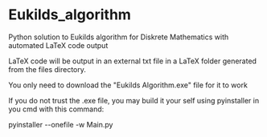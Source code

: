 # Eukilds_algorithm
Python solution to Eukilds algorithm for Diskrete Mathematics with automated LaTeX code output

LaTeX code will be output in an external txt file in a LaTeX folder generated from the files directory.

You only need to download the "Eukilds Algorithm.exe" file for it to work

If you do not trust the .exe file, you may build it your self using pyinstaller in you cmd with this command:

pyinstaller --onefile -w Main.py
